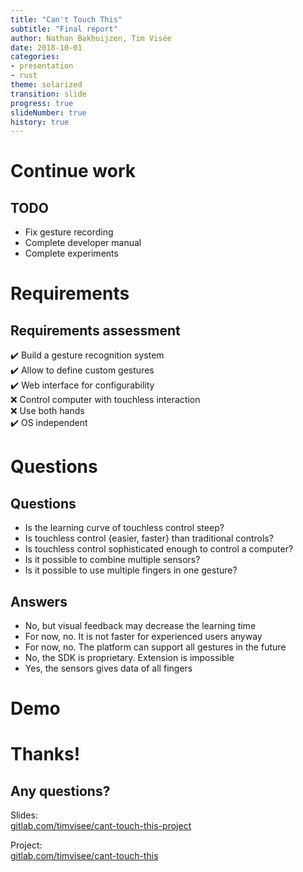 ```yaml
---
title: "Can't Touch This"
subtitle: "Final report"
author: Nathan Bakhuijzen, Tim Visée
date: 2018-10-01
categories:
- presentation
- rust
theme: solarized
transition: slide
progress: true
slideNumber: true
history: true
---
```


# Continue work

## TODO
* Fix gesture recording
* Complete developer manual
* Complete experiments

# Requirements

## Requirements assessment
✔️ Build a gesture recognition system  
✔️ Allow to define custom gestures  
✔️ Web interface for configurability  
❌ Control computer with touchless interaction  
❌ Use both hands  
✔️ OS independent  

# Questions

## Questions
* Is the learning curve of touchless control steep?
* Is touchless control {easier, faster} than traditional controls?
* Is touchless control sophisticated enough to control a computer?
* Is it possible to combine multiple sensors?
* Is it possible to use multiple fingers in one gesture?

## Answers
* No, but visual feedback may decrease the learning time
* For now, no. It is not faster for experienced users anyway
* For now, no. The platform can support all gestures in the future
* No, the SDK is proprietary. Extension is impossible
* Yes, the sensors gives data of all fingers

# Demo

# Thanks!

## Any questions?

Slides:  
[gitlab.com/timvisee/cant-touch-this-project](https://gitlab.com/timvisee/cant-touch-this-project)

Project:  
[gitlab.com/timvisee/cant-touch-this](https://gitlab.com/timvisee/cant-touch-this)
